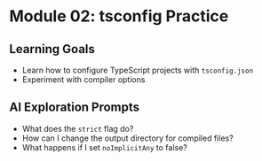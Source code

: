 # Module 02: tsconfig Practice

## Learning Goals

- Learn how to configure TypeScript projects with `tsconfig.json`
- Experiment with compiler options

## AI Exploration Prompts

- What does the `strict` flag do?
- How can I change the output directory for compiled files?
- What happens if I set `noImplicitAny` to false?
